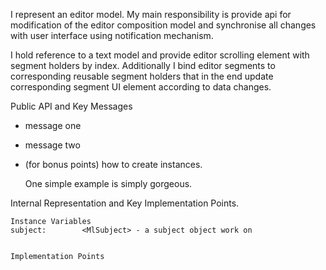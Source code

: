I represent an editor model. My main responsibility is provide api for modification of the editor composition model and synchronise all changes with user interface using notification mechanism.

I hold reference to a text model and provide editor scrolling element with segment holders by index. Additionally I bind editor segments to corresponding reusable segment holders that in the end update corresponding segment UI element according to data changes.

Public API and Key Messages

- message one   
- message two 
- (for bonus points) how to create instances.

   One simple example is simply gorgeous.
 
Internal Representation and Key Implementation Points.

    Instance Variables
	subject:		<MlSubject> - a subject object work on


    Implementation Points